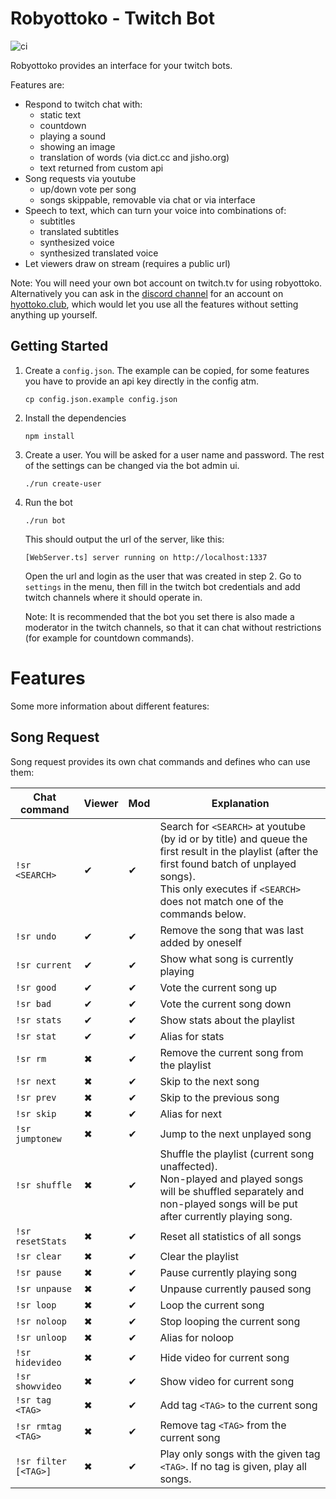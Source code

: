 # Robyottoko - Twitch Bot

![ci](https://github.com/Zutatensuppe/robyottoko/actions/workflows/ci.yaml/badge.svg)

Robyottoko provides an interface for your twitch bots.

Features are:
- Respond to twitch chat with:
  - static text
  - countdown
  - playing a sound
  - showing an image
  - translation of words (via dict.cc and jisho.org)
  - text returned from custom api
- Song requests via youtube
  - up/down vote per song
  - songs skippable, removable via chat or via interface
- Speech to text, which can turn your voice into combinations of:
  - subtitles
  - translated subtitles
  - synthesized voice
  - synthesized translated voice
- Let viewers draw on stream (requires a public url)

Note: You will need your own bot account on twitch.tv for using
robyottoko. Alternatively you can ask in
the [discord channel](https://discord.gg/jrPSmmHhbE)
for an account on [hyottoko.club](https://hyottoko.club), which
would let you use all the features without setting anything up yourself.

## Getting Started

1. Create a `config.json`. The example can be copied, for some
features you have to provide an api key directly in the config atm.

    ```
    cp config.json.example config.json
    ```

2. Install the dependencies

    ```
    npm install
    ```

3. Create a user. You will be asked for a user name and password.
The rest of the settings can be changed via the bot admin ui.

    ```
    ./run create-user
    ```

4. Run the bot

    ```
    ./run bot
    ```

    This should output the url of the server, like this:
    ```
    [WebServer.ts] server running on http://localhost:1337
    ```

    Open the url and login as the user that was created in step 2.
    Go to `settings` in the menu, then fill in the twitch bot credentials and add twitch channels where it should operate in.

    Note: It is recommended that the bot you set there is also made a
    moderator in the twitch channels, so that it can chat without
    restrictions (for example for countdown commands).

# Features

Some more information about different features:

## Song Request

Song request provides its own chat commands and defines who can use them:

Chat command     | Viewer | Mod | Explanation
-----------------|--------|-----|---------------------------------------
`!sr <SEARCH>`       | ✔  | ✔   | Search for `<SEARCH>` at youtube (by id or by title) and queue the first result in the playlist (after the first found batch of unplayed songs). <br /> This only executes if `<SEARCH>` does not match one of the commands below.
`!sr undo`           | ✔  | ✔   | Remove the song that was last added by oneself
`!sr current`        | ✔  | ✔   | Show what song is currently playing
`!sr good`           | ✔  | ✔   | Vote the current song up
`!sr bad`            | ✔  | ✔   | Vote the current song down
`!sr stats`          | ✔  | ✔   | Show stats about the playlist
`!sr stat`           | ✔  | ✔   | Alias for stats
`!sr rm`             | ✖  | ✔   | Remove the current song from the playlist
`!sr next`           | ✖  | ✔   | Skip to the next song
`!sr prev`           | ✖  | ✔   | Skip to the previous song
`!sr skip`           | ✖  | ✔   | Alias for next
`!sr jumptonew`      | ✖  | ✔   | Jump to the next unplayed song
`!sr shuffle`        | ✖  | ✔   | Shuffle the playlist (current song unaffected). <br /> Non-played and played songs will be shuffled separately and non-played songs will be put after currently playing song.
`!sr resetStats`     | ✖  | ✔   | Reset all statistics of all songs
`!sr clear`          | ✖  | ✔   | Clear the playlist
`!sr pause`          | ✖  | ✔   | Pause currently playing song
`!sr unpause`        | ✖  | ✔   | Unpause currently paused song
`!sr loop`           | ✖  | ✔   | Loop the current song
`!sr noloop`         | ✖  | ✔   | Stop looping the current song
`!sr unloop`         | ✖  | ✔   | Alias for noloop
`!sr hidevideo`      | ✖  | ✔   | Hide video for current song
`!sr showvideo`      | ✖  | ✔   | Show video for current song
`!sr tag <TAG>`      | ✖  | ✔   | Add tag `<TAG>` to the current song
`!sr rmtag <TAG>`    | ✖  | ✔   | Remove tag `<TAG>` from the current song
`!sr filter [<TAG>]` | ✖  | ✔   | Play only songs with the given tag `<TAG>`. If no tag is given, play all songs.

